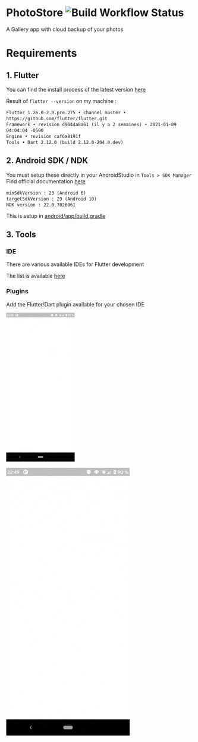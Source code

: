 # PhotoStore  ![Build Workflow Status](https://github.com/AlexBolot/PhotoStore/workflows/Build/badge.svg?branch=master)

A Gallery app with cloud backup of your photos

# Requirements 

## 1. Flutter
You can find the install process of the latest version [here](https://flutter.dev/docs/get-started/install)

Result of `flutter --version` on my machine :
```
Flutter 1.26.0-2.0.pre.275 • channel master • https://github.com/flutter/flutter.git
Framework • revision d9044a8a61 (il y a 2 semaines) • 2021-01-09 04:04:04 -0500
Engine • revision caf6a8191f
Tools • Dart 2.12.0 (build 2.12.0-204.0.dev)
```
## 2. Android SDK / NDK

You must setup these directly in your AndroidStudio in `Tools > SDK Manager`
Find official documentation [here](https://developer.android.com/studio/projects/install-ndk)

```
minSdkVersion : 23 (Android 6)
targetSdkVersion : 29 (Android 10)
NDK version : 22.0.7026061
```
This is setup in [android/app/build.gradle](https://github.com/AlexBolot/PhotoStore/blob/master/android/app/build.gradle)

## 3. Tools

### IDE

There are various available IDEs for Flutter development

The list is available [here](https://flutter.dev/docs/get-started/editor)

### Plugins

Add the Flutter/Dart plugin available for your chosen IDE

<img src="assets/video-startup.gif" height="400" alt="n">

![Hello](assets/video-startup.gif )
